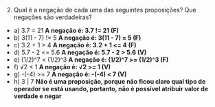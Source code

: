 2. Qual é a negação de cada uma das seguintes proposições? Que negações são
verdadeiras?
- a) 3.7 = 21 **A negação é: 3.7 != 21 (F)**
- b) 3(11 - 7) != 5 **A negação é: 3(11 - 7) = 5 (F)**
- c) 3.2 + 1 > 4 **A negação é: 3.2 + 1 <= 4 (F)**
- d) 5.7 - 2 <= 5.6 **A negação é: 5.7 - 2 > 5.6 (V)**
- e) (1/2)^7 < (1/2)^3 **A negação é: (1/2)^7 >= (1/2)^3 (F)**
- f) √2 < 1 **A negação é: √2 >= 1 (V)**
- g) -(-4) >= 7 **A negação é: -(-4) < 7 (V)**
- h) 3 | 7 **Não é uma proposição, porque não ficou claro qual tipo de operador se está usando, portanto, não é possível atribuir valor de verdade e negar**

